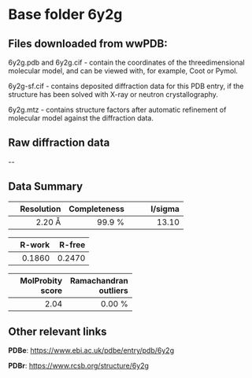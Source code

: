 # Base folder 6y2g

## Files downloaded from wwPDB:

6y2g.pdb and 6y2g.cif - contain the coordinates of the threedimensional molecular model, and can be viewed with, for example, Coot or Pymol.

6y2g-sf.cif - contains deposited diffraction data for this PDB entry, if the structure has been solved with X-ray or neutron crystallography.

6y2g.mtz - contains structure factors after automatic refinement of molecular model against the diffraction data.

## Raw diffraction data

--<br> 

## Data Summary
|   | Resolution | Completeness| I/sigma |
|---|-------------:|----------------:|--------------:|
|   |2.20 Å|99.9  %|<img width=50/>13.10|

|   | **R-work**| **R-free**   
|---|-------------:|----------------:|           
||  0.1860|  0.2470|

|   |**MolProbity<br>score**| **Ramachandran<br>outliers** 
|---|-------------:|----------------:|
||  2.04|  0.00 %|

 

 



## Other relevant links 
**PDBe**:  https://www.ebi.ac.uk/pdbe/entry/pdb/6y2g
 
**PDBr**: https://www.rcsb.org/structure/6y2g 

